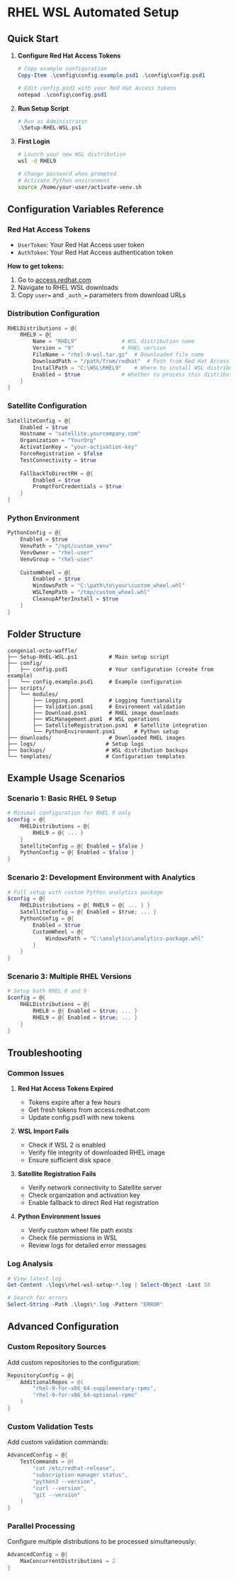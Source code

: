 # RHEL WSL Automated Setup

## Quick Start

1. **Configure Red Hat Access Tokens**
   ```powershell
   # Copy example configuration
   Copy-Item .\config\config.example.psd1 .\config\config.psd1
   
   # Edit config.psd1 with your Red Hat Access tokens
   notepad .\config\config.psd1
   ```

2. **Run Setup Script**
   ```powershell
   # Run as Administrator
   .\Setup-RHEL-WSL.ps1
   ```

3. **First Login**
   ```bash
   # Launch your new WSL distribution
   wsl -d RHEL9
   
   # Change password when prompted
   # Activate Python environment
   source /home/your-user/activate-venv.sh
   ```

## Configuration Variables Reference

### Red Hat Access Tokens
- `UserToken`: Your Red Hat Access user token
- `AuthToken`: Your Red Hat Access authentication token

**How to get tokens:**
1. Go to [access.redhat.com](https://access.redhat.com)
2. Navigate to RHEL WSL downloads
3. Copy `user=` and `_auth_=` parameters from download URLs

### Distribution Configuration
```powershell
RHELDistributions = @{
    RHEL9 = @{
        Name = "RHEL9"              # WSL distribution name
        Version = "9"               # RHEL version
        FileName = "rhel-9-wsl.tar.gz"  # Downloaded file name
        DownloadPath = "/path/from/redhat"  # Path from Red Hat Access URL
        InstallPath = "C:\WSL\RHEL9"    # Where to install WSL distribution
        Enabled = $true             # Whether to process this distribution
    }
}
```

### Satellite Configuration
```powershell
SatelliteConfig = @{
    Enabled = $true
    Hostname = "satellite.yourcompany.com"
    Organization = "YourOrg"
    ActivationKey = "your-activation-key"
    ForceRegistration = $false
    TestConnectivity = $true
    
    FallbackToDirectRH = @{
        Enabled = $true
        PromptForCredentials = $true
    }
}
```

### Python Environment
```powershell
PythonConfig = @{
    Enabled = $true
    VenvPath = "/opt/custom_venv"
    VenvOwner = "rhel-user"
    VenvGroup = "rhel-user"
    
    CustomWheel = @{
        Enabled = $true
        WindowsPath = "C:\path\to\your\custom_wheel.whl"
        WSLTempPath = "/tmp/custom_wheel.whl"
        CleanupAfterInstall = $true
    }
}
```

## Folder Structure

```
congenial-octo-waffle/
├── Setup-RHEL-WSL.ps1          # Main setup script
├── config/
│   ├── config.psd1             # Your configuration (create from example)
│   └── config.example.psd1     # Example configuration
├── scripts/
│   └── modules/
│       ├── Logging.psm1        # Logging functionality
│       ├── Validation.psm1     # Environment validation
│       ├── Download.psm1       # RHEL image downloads
│       ├── WSLManagement.psm1  # WSL operations
│       ├── SatelliteRegistration.psm1  # Satellite integration
│       └── PythonEnvironment.psm1      # Python setup
├── downloads/                  # Downloaded RHEL images
├── logs/                      # Setup logs
├── backups/                   # WSL distribution backups
└── templates/                 # Configuration templates
```

## Example Usage Scenarios

### Scenario 1: Basic RHEL 9 Setup
```powershell
# Minimal configuration for RHEL 9 only
$config = @{
    RHELDistributions = @{
        RHEL9 = @{ ... }
    }
    SatelliteConfig = @{ Enabled = $false }
    PythonConfig = @{ Enabled = $false }
}
```

### Scenario 2: Development Environment with Analytics
```powershell
# Full setup with custom Python analytics package
$config = @{
    RHELDistributions = @{ RHEL9 = @{ ... } }
    SatelliteConfig = @{ Enabled = $true; ... }
    PythonConfig = @{
        Enabled = $true
        CustomWheel = @{
            WindowsPath = "C:\analytics\analytics-package.whl"
        }
    }
}
```

### Scenario 3: Multiple RHEL Versions
```powershell
# Setup both RHEL 8 and 9
$config = @{
    RHELDistributions = @{
        RHEL8 = @{ Enabled = $true; ... }
        RHEL9 = @{ Enabled = $true; ... }
    }
}
```

## Troubleshooting

### Common Issues

1. **Red Hat Access Tokens Expired**
   - Tokens expire after a few hours
   - Get fresh tokens from access.redhat.com
   - Update config.psd1 with new tokens

2. **WSL Import Fails**
   - Check if WSL 2 is enabled
   - Verify file integrity of downloaded RHEL image
   - Ensure sufficient disk space

3. **Satellite Registration Fails**
   - Verify network connectivity to Satellite server
   - Check organization and activation key
   - Enable fallback to direct Red Hat registration

4. **Python Environment Issues**
   - Verify custom wheel file path exists
   - Check file permissions in WSL
   - Review logs for detailed error messages

### Log Analysis
```powershell
# View latest log
Get-Content .\logs\rhel-wsl-setup-*.log | Select-Object -Last 50

# Search for errors
Select-String -Path .\logs\*.log -Pattern "ERROR"
```

## Advanced Configuration

### Custom Repository Sources
Add custom repositories to the configuration:

```powershell
RepositoryConfig = @{
    AdditionalRepos = @(
        "rhel-9-for-x86_64-supplementary-rpms",
        "rhel-9-for-x86_64-optional-rpms"
    )
}
```

### Custom Validation Tests
Add custom validation commands:

```powershell
AdvancedConfig = @{
    TestCommands = @(
        "cat /etc/redhat-release",
        "subscription-manager status",
        "python3 --version",
        "curl --version",
        "git --version"
    )
}
```

### Parallel Processing
Configure multiple distributions to be processed simultaneously:

```powershell
AdvancedConfig = @{
    MaxConcurrentDistributions = 2
}
```
